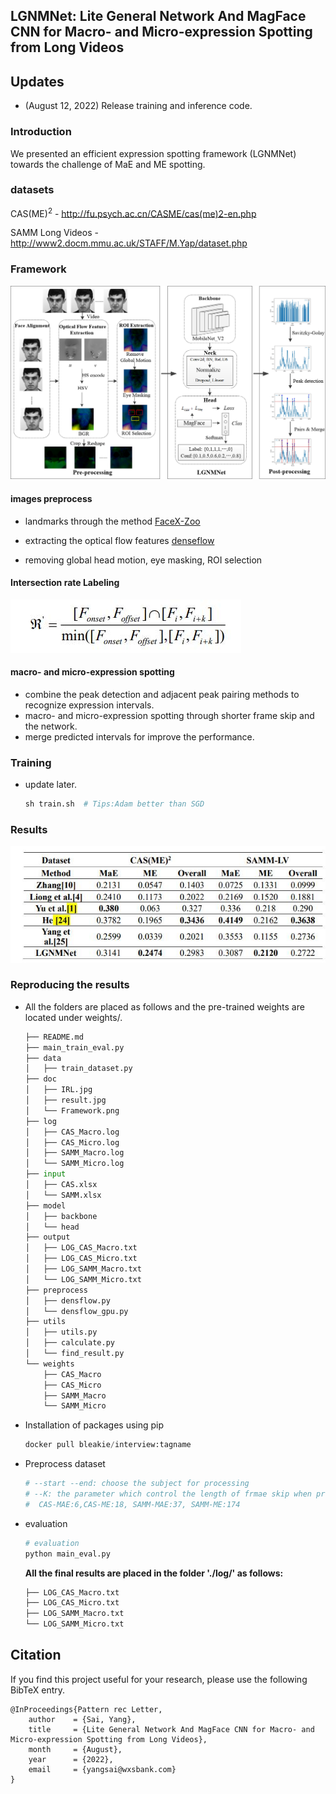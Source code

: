 ## LGNMNet: Lite General Network And MagFace CNN for Macro- and Micro-expression Spotting from Long Videos

## Updates
- (August 12, 2022) Release training and inference code.

### Introduction

We presented an efficient expression spotting framework (LGNMNet) towards the challenge of MaE and ME spotting.

### datasets


CAS(ME)<sup>2</sup> - http://fu.psych.ac.cn/CASME/cas(me)2-en.php

SAMM Long Videos - http://www2.docm.mmu.ac.uk/STAFF/M.Yap/dataset.php

### Framework

![Image text](./doc/Framework.png)

#### images preprocess

* landmarks through the method  [FaceX-Zoo](https://github.com/JDAI-CV/FaceX-Zoo)

* extracting the optical flow features  [denseflow](https://github.com/open-mmlab/denseflow)

* removing global head motion, eye masking, ROI selection

#### Intersection rate Labeling

![Image text](./doc/IRL.jpg)

#### macro- and micro-expression spotting
* combine the peak detection and adjacent peak pairing methods to recognize expression intervals.
* macro- and micro-expression spotting through shorter frame skip and the network.
* merge predicted intervals for improve the performance.

### Training

* update later.

  ```python
  sh train.sh  # Tips:Adam better than SGD
  ```

### Results

![Image text](./doc/result.jpg)

### Reproducing the results

* All the folders are placed as follows and the pre-trained weights are  located under weights/.
  ```python
  ├── README.md
  ├── main_train_eval.py
  ├── data
  │   ├── train_dataset.py
  ├── doc
  │   ├── IRL.jpg
  │   ├── result.jpg
  │   └── Framework.png
  ├── log
  │   ├── CAS_Macro.log
  │   ├── CAS_Micro.log
  │   ├── SAMM_Macro.log
  │   └── SAMM_Micro.log
  ├── input
  │   ├── CAS.xlsx
  │   └── SAMM.xlsx
  ├── model
  │   ├── backbone
  │   └── head
  ├── output
  │   ├── LOG_CAS_Macro.txt
  │   ├── LOG_CAS_Micro.txt
  │   ├── LOG_SAMM_Macro.txt
  │   └── LOG_SAMM_Micro.txt
  ├── preprocess
  │   ├── densflow.py
  │   └── densflow_gpu.py
  ├── utils
  │   ├── utils.py
  │   ├── calculate.py
  │   └── find_result.py
  └── weights
      ├── CAS_Macro
      ├── CAS_Micro
      ├── SAMM_Macro
      └── SAMM_Micro
  ```
  
* Installation of packages using pip

  ```python
  docker pull bleakie/interview:tagname
  ```

* Preprocess dataset

  ```python
  # --start --end: choose the subject for processing
  # --K: the parameter which control the length of frmae skip when preprocess
  #  CAS-MAE:6,CAS-ME:18, SAMM-MAE:37, SAMM-ME:174
  ```

* evaluation

  ```python
  # evaluation
  python main_eval.py
  ```
  **All the final results are placed in the folder './log/' as follows:**
  ```python
  ├── LOG_CAS_Macro.txt
  ├── LOG_CAS_Micro.txt
  ├── LOG_SAMM_Macro.txt
  └── LOG_SAMM_Micro.txt 
  ```
  
## Citation
If you find this project useful for your research, please use the following BibTeX entry.
```
@InProceedings{Pattern rec Letter,
    author    = {Sai, Yang},
    title     = {Lite General Network And MagFace CNN for Macro- and Micro-expression Spotting from Long Videos},
    month     = {August},
    year      = {2022},
    email     = {yangsai@wxsbank.com}
}
```
